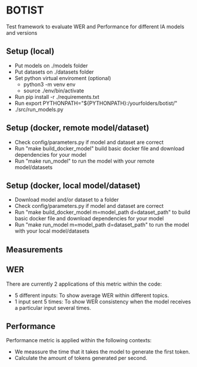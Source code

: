 # BOTIST
Test framework to evaluate WER and Performance for different IA models and versions


## Setup (local)
- Put models on ./models folder
- Put datasets on ./datasets folder
- Set python virtual enviroment (optional)
  - python3 -m venv env
  - source ./env/bin/activate
- Run pip install -r ./requirements.txt
- Run export PYTHONPATH="${PYTHONPATH}:/yourfolders/botist/"
- ./src/run_models.py

## Setup (docker, remote model/dataset)
- Check config/parameters.py if model and dataset are correct
- Run "make build_docker_model" build basic docker file and download dependencies for your model
- Run "make run_model" to run the model with your remote model/datasets

## Setup (docker, local model/dataset)
- Download model and/or dataset to a folder
- Check config/parameters.py if model and dataset are correct
- Run "make build_docker_model m=model_path d=dataset_path" to build basic docker file and download dependencies for your model
- Run "make run_model m=model_path d=dataset_path" to run the model with your local model/datasets

## Measurements
## WER
There are currently 2 applications of this metric within the code:
  - 5 different inputs: To show average WER within different topics.
  - 1 input sent 5 times: To show WER consistency when the model receives a particular input several times.

## Performance
Performance metric is applied within the following contexts:
  - We meassure the time that it takes the model to generate the first token.
  - Calculate the amount of tokens generated per second.
